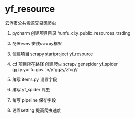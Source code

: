 # yf_resource
  云浮市公共资源交易网爬虫


1. pycharm 创建项目目录 Yunfu_city_public_resources_trading

2. 配置venv 安装scrapy框架

3. 创建项目 scrapy startproject yf_resource

4. cd  项目所在路径 创建爬虫 scrapy genspider yf_spider ggzy.yunfu.gov.cn/yfggzy/zfcg//

5. 编写 items.py 设置字段

6. 编写 yf_spider 爬虫

7. 编写 pipeline 保存字段

8. 设置setting 提高爬虫速度
